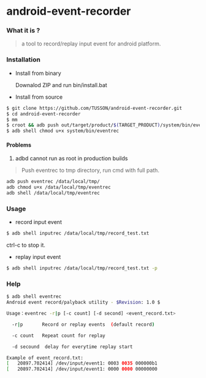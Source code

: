 # android-event-recorder
### What it is ?
> a tool to record/replay input event for android platform.

### Installation
* Install from binary

	Downalod ZIP and run bin/install.bat

* Install from source
```bash
$ git clone https://github.com/TUSSON/android-event-recorder.git
$ cd android-event-recorder
$ mm
$ croot && adb push out/target/product/$(TARGET_PRODUCT)/system/bin/eventrec system/bin/
$ adb shell chmod u+x system/bin/eventrec
```

#### Problems

1. adbd cannot run as root in production builds

> Push eventrec to tmp directory, run cmd with full path.
```bash
adb push eventrec /data/local/tmp/
adb chmod u+x /data/local/tmp/eventrec
adb shell /data/local/tmp/eventrec
```

### Usage
* record input event
```bash
$ adb shell inputrec /data/local/tmp/record_test.txt
```
ctrl-c to stop it.

* replay input event
```bash
$ adb shell inputrec /data/local/tmp/record_test.txt -p
```

### Help
```bash
$ adb shell eventrec
Android event record/palyback utility - $Revision: 1.0 $

Usage：eventrec -r|p [-c count] [-d second] <event_record.txt>

  -r|p       Record or replay events  (default record)

  -c count   Repeat count for replay

  -d secound  delay for everytime replay start

Example of event_record.txt:
[   20897.702414] /dev/input/event1: 0003 0035 000000b1
[   20897.702414] /dev/input/event1: 0000 0000 00000000
```
